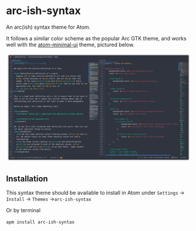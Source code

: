 # arc-ish-syntax
An arc(ish) syntax theme for Atom.

It follows a similar color scheme as the popular Arc GTK theme, and works well with the [atom-minimal-ui](https://atom.io/themes/atom-minimal-ui) theme, pictured below.

![](arcish-screenshot.png)

## Installation

This syntax theme should be available to install in Atom under `Settings` -> `Install` -> `Themes` ->`arc-ish-syntax`

Or by terminal

`apm install arc-ish-syntax`
